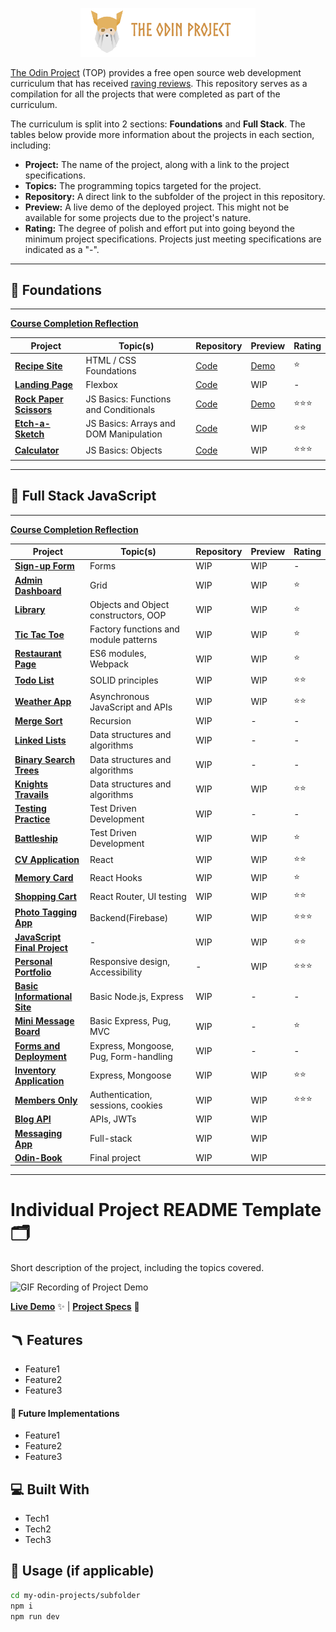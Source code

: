 <p align="center"><img src="./public/top-header-h.png" alt="felixtanhm-portfolio-the-odin-project" width="280"/></p>

[The Odin Project](https://www.theodinproject.com/) (TOP) provides a free open source web development curriculum that has received [raving reviews](https://www.reddit.com/r/learnprogramming/comments/u6rrz9/why_is_everyone_recommending_the_odin_project/?sort=top). This repository serves as a compilation for all the projects that were completed as part of the curriculum.

The curriculum is split into 2 sections: **Foundations** and **Full Stack**. The tables below provide more information about the projects in each section, including:

- **Project:** The name of the project, along with a link to the project specifications.
- **Topics:** The programming topics targeted for the project.
- **Repository:** A direct link to the subfolder of the project in this repository.
- **Preview:** A live demo of the deployed project. This might not be available for some projects due to the project's nature.
- **Rating:** The degree of polish and effort put into going beyond the minimum project specifications. Projects just meeting specifications are indicated as a "-".

---

## 🎈 Foundations

---

[**Course Completion Reflection**](#)

| Project                                                                                           | Topic(s)                               | Repository                                                                                            | Preview                                | Rating |
| ------------------------------------------------------------------------------------------------- | -------------------------------------- | ----------------------------------------------------------------------------------------------------- | -------------------------------------- | ------ |
| [**Recipe Site**](https://www.theodinproject.com/lessons/foundations-recipes)                     | HTML / CSS Foundations                 | [Code](https://github.com/felixtanhm/my-odin-project/tree/main/foundations/01-recipe-site)            | [Demo](#)                              | ⭐     |
| [**Landing Page**](https://www.theodinproject.com/lessons/foundations-landing-page)               | Flexbox                                | [Code](https://github.com/felixtanhm/my-odin-project/tree/main/foundations/02-landing-page)           | WIP                                    | -      |
| [**Rock Paper Scissors**](https://www.theodinproject.com/lessons/foundations-rock-paper-scissors) | JS Basics: Functions and Conditionals  | [Code](https://github.com/felixtanhm/game-arcade)                                                     | [Demo](https://game-arcade.pages.dev/) | ⭐⭐⭐ |
| [**Etch-a-Sketch**](https://www.theodinproject.com/lessons/foundations-etch-a-sketch)             | JS Basics: Arrays and DOM Manipulation | [Code](https://github.com/felixtanhm/my-odin-project/tree/main/foundations/04-etch-a-sketch)          | WIP                                    | ⭐⭐   |
| [**Calculator**](https://www.theodinproject.com/lessons/foundations-calculator)                   | JS Basics: Objects                     | [Code](https://github.com/felixtanhm/my-odin-project/tree/main/foundations/05-calculator-%5BFINAL%5D) | WIP                                    | ⭐⭐⭐ |

---

## 🚀 Full Stack JavaScript

---

[**Course Completion Reflection**](#)

| Project                           | Topic(s)                              | Repository | Preview | Rating |
| --------------------------------- | ------------------------------------- | ---------- | ------- | ------ |
| [**Sign-up Form**](#)             | Forms                                 | WIP        | WIP     | -      |
| [**Admin Dashboard**](#)          | Grid                                  | WIP        | WIP     | ⭐     |
| [**Library**](#)                  | Objects and Object constructors, OOP  | WIP        | WIP     | ⭐     |
| [**Tic Tac Toe**](#)              | Factory functions and module patterns | WIP        | WIP     | ⭐     |
| [**Restaurant Page**](#)          | ES6 modules, Webpack                  | WIP        | WIP     | ⭐     |
| [**Todo List**](#)                | SOLID principles                      | WIP        | WIP     | ⭐⭐   |
| [**Weather App**](#)              | Asynchronous JavaScript and APIs      | WIP        | WIP     | ⭐⭐   |
| [**Merge Sort**](#)               | Recursion                             | WIP        | -       | -      |
| [**Linked Lists**](#)             | Data structures and algorithms        | WIP        | -       | -      |
| [**Binary Search Trees**](#)      | Data structures and algorithms        | WIP        | -       | -      |
| [**Knights Travails**](#)         | Data structures and algorithms        | WIP        | WIP     | ⭐⭐   |
| [**Testing Practice**](#)         | Test Driven Development               | WIP        | -       | -      |
| [**Battleship**](#)               | Test Driven Development               | WIP        | WIP     | ⭐     |
| [**CV Application**](#)           | React                                 | WIP        | WIP     | ⭐⭐   |
| [**Memory Card**](#)              | React Hooks                           | WIP        | WIP     | ⭐     |
| [**Shopping Cart**](#)            | React Router, UI testing              | WIP        | WIP     | ⭐⭐   |
| [**Photo Tagging App**](#)        | Backend(Firebase)                     | WIP        | WIP     | ⭐⭐⭐ |
| [**JavaScript Final Project**](#) | -                                     | WIP        | WIP     | ⭐⭐   |
| [**Personal Portfolio**](#)       | Responsive design, Accessibility      | -          | WIP     | ⭐⭐⭐ |
| [**Basic Informational Site**](#) | Basic Node.js, Express                | WIP        | -       | -      |
| [**Mini Message Board**](#)       | Basic Express, Pug, MVC               | WIP        | -       | ⭐     |
| [**Forms and Deployment**](#)     | Express, Mongoose, Pug, Form-handling | WIP        | -       | -      |
| [**Inventory Application**](#)    | Express, Mongoose                     | WIP        | WIP     | ⭐⭐   |
| [**Members Only**](#)             | Authentication, sessions, cookies     | WIP        | WIP     | ⭐⭐⭐ |
| [**Blog API**](#)                 | APIs, JWTs                            | WIP        | WIP     |        |
| [**Messaging App**](#)            | Full-stack                            | WIP        | WIP     |        |
| [**Odin-Book**](#)                | Final project                         | WIP        | WIP     |        |

---

# Individual Project README Template 🗂️

Short description of the project, including the topics covered.

![GIF Recording of Project Demo](basic-info-site.gif)

[**Live Demo**](#) ✨ |
[**Project Specs**](#) 📝

## 🪃 Features

- Feature1
- Feature2
- Feature3

#### 🧭 Future Implementations

- Feature1
- Feature2
- Feature3

## 💻 Built With

- Tech1
- Tech2
- Tech3

## 🚨 Usage (if applicable)

```bash
cd my-odin-projects/subfolder
npm i
npm run dev
```
